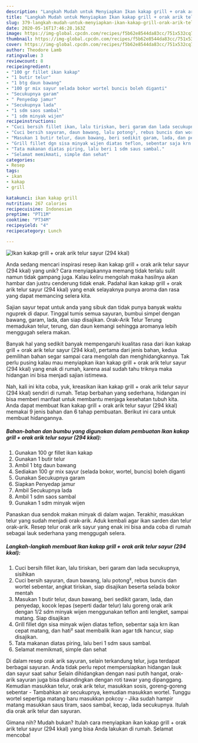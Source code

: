 ```yaml
---
description: "Langkah Mudah untuk Menyiapkan Ikan kakap grill + orak arik telur sayur (294 kkal) Anti Gagal"
title: "Langkah Mudah untuk Menyiapkan Ikan kakap grill + orak arik telur sayur (294 kkal) Anti Gagal"
slug: 379-langkah-mudah-untuk-menyiapkan-ikan-kakap-grill-orak-arik-telur-sayur-294-kkal-anti-gagal
date: 2020-05-16T17:46:28.163Z
image: https://img-global.cpcdn.com/recipes/f5b62e8544da83cc/751x532cq70/ikan-kakap-grill-orak-arik-telur-sayur-294-kkal-foto-resep-utama.jpg
thumbnail: https://img-global.cpcdn.com/recipes/f5b62e8544da83cc/751x532cq70/ikan-kakap-grill-orak-arik-telur-sayur-294-kkal-foto-resep-utama.jpg
cover: https://img-global.cpcdn.com/recipes/f5b62e8544da83cc/751x532cq70/ikan-kakap-grill-orak-arik-telur-sayur-294-kkal-foto-resep-utama.jpg
author: Theodore Lamb
ratingvalue: 3
reviewcount: 8
recipeingredient:
- "100 gr fillet ikan kakap"
- "1 butir telur"
- "1 btg daun bawang"
- "100 gr mix sayur selada bokor wortel buncis boleh diganti"
- "Secukupnya garam"
- " Penyedap jamur"
- "Secukupnya lada"
- "1 sdm saos sambal"
- "1 sdm minyak wijen"
recipeinstructions:
- "Cuci bersih fillet ikan, lalu tiriskan, beri garam dan lada secukupnya, sisihkan"
- "Cuci bersih sayuran, daun bawang, lalu potong², rebus buncis dan wortel sebentar, angkat tiriskan, siap disajikan beserta selada bokor mentah"
- "Masukan 1 butir telur, daun bawang, beri sedikit garam, lada, dan penyedap, kocok lepas (seperti dadar telur) lalu goreng orak arik dengan 1/2 sdm minyak wijen menggunakan teflon anti lengket, sampai matang. Siap disajikan"
- "Grill fillet dgn sisa minyak wijen diatas teflon, sebentar saja krn ikan cepat matang, dan hati² saat membalik ikan agar tdk hancur, siap disajikan."
- "Tata makanan diatas piring, lalu beri 1 sdm saus sambal."
- "Selamat memikmati, simple dan sehat"
categories:
- Resep
tags:
- ikan
- kakap
- grill

katakunci: ikan kakap grill 
nutrition: 267 calories
recipecuisine: Indonesian
preptime: "PT11M"
cooktime: "PT34M"
recipeyield: "4"
recipecategory: Lunch

---
```



![Ikan kakap grill + orak arik telur sayur (294 kkal)](https://img-global.cpcdn.com/recipes/f5b62e8544da83cc/751x532cq70/ikan-kakap-grill-orak-arik-telur-sayur-294-kkal-foto-resep-utama.jpg)

Anda sedang mencari inspirasi resep ikan kakap grill + orak arik telur sayur (294 kkal) yang unik? Cara menyiapkannya memang tidak terlalu sulit namun tidak gampang juga. Kalau keliru mengolah maka hasilnya akan hambar dan justru cenderung tidak enak. Padahal ikan kakap grill + orak arik telur sayur (294 kkal) yang enak selayaknya punya aroma dan rasa yang dapat memancing selera kita.

Sajian sayur tepat untuk anda yang sibuk dan tidak punya banyak waktu nguprek di dapur. Tinggal tumis semua sayuran, bumbui simpel dengan bawang, garam, lada, dan siap disajikan. Orak-Arik Telur Terung memadukan telur, terung, dan daun kemangi sehingga aromanya lebih menggugah selera makan.

Banyak hal yang sedikit banyak mempengaruhi kualitas rasa dari ikan kakap grill + orak arik telur sayur (294 kkal), pertama dari jenis bahan, kedua pemilihan bahan segar sampai cara mengolah dan menghidangkannya. Tak perlu pusing kalau mau menyiapkan ikan kakap grill + orak arik telur sayur (294 kkal) yang enak di rumah, karena asal sudah tahu triknya maka hidangan ini bisa menjadi sajian istimewa.


Nah, kali ini kita coba, yuk, kreasikan ikan kakap grill + orak arik telur sayur (294 kkal) sendiri di rumah. Tetap berbahan yang sederhana, hidangan ini bisa memberi manfaat untuk membantu menjaga kesehatan tubuh kita. Anda dapat membuat Ikan kakap grill + orak arik telur sayur (294 kkal) memakai 9 jenis bahan dan 6 tahap pembuatan. Berikut ini cara untuk membuat hidangannya.

<!--inarticleads1-->

##### Bahan-bahan dan bumbu yang digunakan dalam pembuatan Ikan kakap grill + orak arik telur sayur (294 kkal):

1. Gunakan 100 gr fillet ikan kakap
1. Gunakan 1 butir telur
1. Ambil 1 btg daun bawang
1. Sediakan 100 gr mix sayur (selada bokor, wortel, buncis) boleh diganti
1. Gunakan Secukupnya garam
1. Siapkan  Penyedap jamur
1. Ambil Secukupnya lada
1. Ambil 1 sdm saos sambal
1. Gunakan 1 sdm minyak wijen


Panaskan dua sendok makan minyak di dalam wajan. Terakhir, masukkan telur yang sudah menjadi orak-arik. Aduk kembali agar ikan sarden dan telur orak-arik. Resep telur orak arik sayur yang enak ini bisa anda coba di rumah sebagai lauk sederhana yang menggugah selera. 

<!--inarticleads2-->

##### Langkah-langkah membuat Ikan kakap grill + orak arik telur sayur (294 kkal):

1. Cuci bersih fillet ikan, lalu tiriskan, beri garam dan lada secukupnya, sisihkan
1. Cuci bersih sayuran, daun bawang, lalu potong², rebus buncis dan wortel sebentar, angkat tiriskan, siap disajikan beserta selada bokor mentah
1. Masukan 1 butir telur, daun bawang, beri sedikit garam, lada, dan penyedap, kocok lepas (seperti dadar telur) lalu goreng orak arik dengan 1/2 sdm minyak wijen menggunakan teflon anti lengket, sampai matang. Siap disajikan
1. Grill fillet dgn sisa minyak wijen diatas teflon, sebentar saja krn ikan cepat matang, dan hati² saat membalik ikan agar tdk hancur, siap disajikan.
1. Tata makanan diatas piring, lalu beri 1 sdm saus sambal.
1. Selamat memikmati, simple dan sehat


Di dalam resep orak arik sayuran, selain terkandung telur, juga terdapat berbagai sayuran. Anda tidak perlu repot mempersiapkan hidangan lauk dan sayur saat sahur Selain dihidangkan dengan nasi putih hangat, orak-arik sayuran juga bisa disandingkan dengan roti tawar yang dipanggang. Kemudian masukkan telur, orak arik telur, masukkan sosis, goreng-goreng sebentar - Tambahkan air secukupnya, kemudian masukkan wortel. Tunggu wortel sepertiga matang baru masukkan pokcoy - Jika sudah hampir matang masukkan saus tiram, saos sambal, kecap, lada secukupnya. Itulah dia orak arik telur dan sayuran. 

Gimana nih? Mudah bukan? Itulah cara menyiapkan ikan kakap grill + orak arik telur sayur (294 kkal) yang bisa Anda lakukan di rumah. Selamat mencoba!
